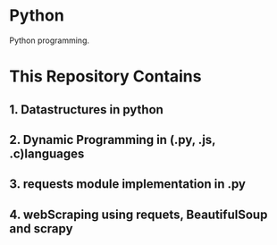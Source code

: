 # Python
Python programming.

# This Repository Contains
## 1. Datastructures in python
## 2. Dynamic Programming in (.py, .js, .c)languages
## 3. requests module implementation in .py
## 4. webScraping using requets, BeautifulSoup and scrapy
